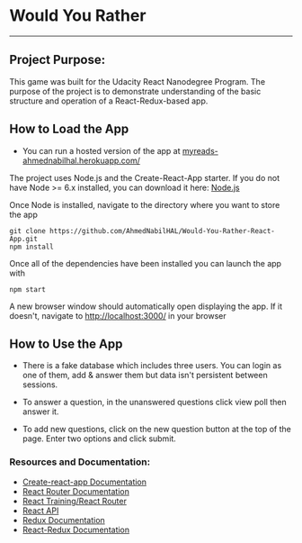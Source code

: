 # Would You Rather

---

## Project Purpose:

This game was built for the Udacity React Nanodegree Program. The purpose of the project is to demonstrate understanding of the basic structure and operation of a React-Redux-based app.

## How to Load the App

- You can run a hosted version of the app at [myreads-ahmednabilhal.herokuapp.com/](https://would-you-rather-ahmednabilhal.herokuapp.com/)

The project uses Node.js and the Create-React-App starter. If you do not have Node >= 6.x installed, you can download it here: [Node.js](https://nodejs.org/en/)

Once Node is installed, navigate to the directory where you want to store the app

```
git clone https://github.com/AhmedNabilHAL/Would-You-Rather-React-App.git
npm install
```

Once all of the dependencies have been installed you can launch the app with

```
npm start
```

A new browser window should automatically open displaying the app. If it doesn't, navigate to [http://localhost:3000/](http://localhost:3000/) in your browser

## How to Use the App

- There is a fake database which includes three users. You can login as one of them, add & answer them
    but data isn't persistent between sessions.
- To answer a question, in the unanswered questions click view poll then answer it.

- To add new questions, click on the new question button at the top of the page.
  Enter two options and click submit.

### Resources and Documentation:

- [Create-react-app Documentation](https://github.com/facebookincubator/create-react-app)
- [React Router Documentation](http://knowbody.github.io/react-router-docs/)
- [React Training/React Router](https://reacttraining.com/react-router/web/api/BrowserRouter)
- [React API](https://facebook.github.io/react/docs/react-api.html)
- [Redux Documentation](https://redux.js.org/)
- [React-Redux Documentation](https://react-redux.js.org/)
